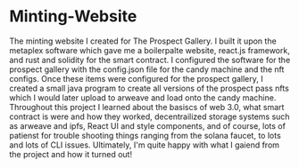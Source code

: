 # Minting-Website
The minting website I created for The Prospect Gallery. I built it upon the metaplex software which gave me a boilerpalte website, react.js framework, and rust and solidity for the smart contract. I configured the software for the prospect gallery with the config.json file for the candy machine and the nft configs. Once these items were configured for the prospect gallery, I created a small java program to create all versions of the prospect pass nfts which I would later upload to arweave and load onto the candy machine. Throughout this project I learned about the basiscs of web 3.0, what smart contract is were and how they worked, decentrailized storage systems such as arweave and ipfs, React UI and style components, and of course, lots of patienst for trouble shooting things ranging from the solana faucet, to lots and lots of CLI issues. Ultimately, I'm quite happy with what I gaiend from the project and how it turned out!
